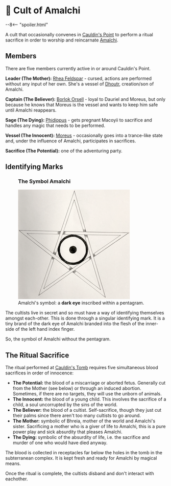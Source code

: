 # 🔐 Cult of Amalchi

--8<-- "spoiler.html"

A cult that occasionally convenes in [Cauldin's Point](../places/cauldins-point.md) to perform a ritual sacrifice in order to worship and reincarnate [Amalchi](../../../deities/amalchi.md).

## Members

There are five members currently active in or around Cauldin's Point.

**Leader (The Mother):** [Rhea Feldspar](../npcs/rhea-feldspar.md) - cursed, actions are performed without any input of her own. She's a vessel of [Dhoutr](../../../deities/dhoutr.md), creation/son of Amalchi.

**Captain (The Believer):** [Borlok Orsell](../places/the-mansion.md) - loyal to Dauriel and Moreus, but only because he knows that Moreus is the vessel and wants to keep him safe until Amalchi reappears.

**Sage (The Dying):** [Phidippus](../npcs/phidippus.md) - gets pregnant Macoyii to sacrifice and handles any magic that needs to be performed.

**Vessel (The Innocent):** [Moreus](../npcs/moreus.md) - occasionally goes into a trance-like state and, under the influence of Amalchi, participates in sacrifices.

**Sacrifice (The Potential):** one of the adventuring party.

## Identifying Marks

<figure class="infobox right">
  <h3>The Symbol Amalchi</h3>
  <a href="/assets/images/amalchi-symbol-full.png">
    <img src="/assets/images/amalchi-symbol-tiny.png" />
  </a>
  <figcaption>
    Amalchi's symbol: a <strong>dark eye</strong> inscribed within a pentagram.
  </figcaption>
</figure>

The cultists live in secret and so must have a way of identifying themselves amongst each-other. This is done through a singular identifying mark. It is a tiny brand of the dark eye of Amalchi branded into the flesh of the inner-side of the left hand index finger.

So, the symbol of Amalchi without the pentagram.

## The Ritual Sacrifice

The ritual performed at [Cauldin's Tomb](../places/cauldins-tomb.md) requires five simultaneous blood sacrifices in order of innocence:

* **The Potential:** the blood of a miscarriage or aborted fetus. Generally cut from the Mother (see below) or through an induced abortion. Sometimes, if there are no targets, they will use the unborn of animals.
* **The Innocent:** the blood of a young child. This involves the sacrifice of a child, a soul uncorrupted by the sins of the world.
* **The Believer:** the blood of a cultist. Self-sacrifice, though they just cut their palms since there aren't too many cultists to go around.
* **The Mother:** symbolic of Bhreia, mother of the world and Amalchi's sister. Sacrificing a mother who is a giver of life to Amalchi, this is a pure power play and sick absurdity that pleases Amalchi.
* **The Dying:** symbolic of the absurdity of life, i.e. the sacrifice and murder of one who would have died anyway.

The blood is collected in receptacles far below the holes in the tomb in the subterranean complex. It is kept fresh and ready for Amalchi by magical means.

Once the ritual is complete, the cultists disband and don't interact with eachother.
